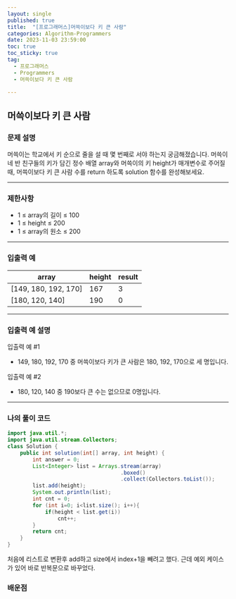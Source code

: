 ```yaml
---
layout: single
published: true
title:  "[프로그래머스]머쓱이보다 키 큰 사람"
categories: Algorithm-Programmers
date: 2023-11-03 23:59:00
toc: true
toc_sticky: true
tag:   
  - 프로그래머스
  - Programmers
  - 머쓱이보다 키 큰 사람

---
```


## 머쓱이보다 키 큰 사람

### 문제 설명

머쓱이는 학교에서 키 순으로 줄을 설 때 몇 번째로 서야 하는지 궁금해졌습니다. 머쓱이네 반 친구들의 키가 담긴 정수 배열 array와 머쓱이의 키 height가 매개변수로 주어질 때, 머쓱이보다 키 큰 사람 수를 return 하도록 solution 함수를 완성해보세요.

----------------

### 제한사항

* 1 ≤ array의 길이 ≤ 100
* 1 ≤ height ≤ 200
* 1 ≤ array의 원소 ≤ 200

----------------

### 입출력 예

|array|	height|	result|
|---|---|---|
|[149, 180, 192, 170]|	167|	3|
|[180, 120, 140]|	190|	0|
----------------

### 입출력 예 설명

입출력 예 #1  

* 149, 180, 192, 170 중 머쓱이보다 키가 큰 사람은 180, 192, 170으로 세 명입니다.
  

입출력 예 #2  

* 180, 120, 140 중 190보다 큰 수는 없으므로 0명입니다.


  


  
  

  

  

  

----------------

### 나의 풀이 코드

```java
import java.util.*;
import java.util.stream.Collectors;
class Solution {
    public int solution(int[] array, int height) {
        int answer = 0;
        List<Integer> list = Arrays.stream(array)
                                    .boxed()
                                    .collect(Collectors.toList());
        list.add(height);
        System.out.println(list); 
        int cnt = 0;
        for (int i=0; i<list.size(); i++){
            if(height < list.get(i))
                cnt++;
        }
        return cnt;
    }
}
```

처음에 리스트로 변환후 add하고 size에서 index+1을 빼려고 했다. 근데 예외 케이스가 있어 바로 반복문으로 바꾸었다.

### 배운점


```java

```
